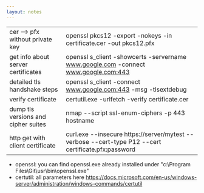 ```yaml
---
layout: notes
---
```


|  |  |
| -- | -- |
| cer --> pfx without private key  | openssl pkcs12 -export -nokeys -in certificate.cer -out pkcs12.pfx |
| get info about server certificates | openssl s_client -showcerts -servername www.google.com -connect www.google.com:443 |
| detailed tls handshake steps | openssl s_client -connect www.google.com:443 -msg -tlsextdebug |
| verify certificate | certutil.exe -urlfetch -verify  certificate.cer |
| dump tls versions and cipher suites | nmap --script ssl-enum-ciphers -p 443 hostname |
| http get with client certificate | curl.exe --insecure https://server/mytest --verbose --cert-type P12 --cert certificate.pfx:password |

- openssl: you can find openssl.exe already installed under "c:\Program Files\Git\usr\bin\openssl.exe"
- certutil: all parameters here 
https://docs.microsoft.com/en-us/windows-server/administration/windows-commands/certutil



